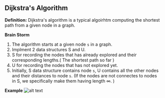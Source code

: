 ## Dijkstra's Algorithm
**Definition:**
  Dijkstra's algorithm is a typical algoirhtm computing the shortest path from a given node in a graph.

**Brain Storm**
  1. The algorithm starts at a given node `s` in a graph.
  2. Implment 2 data structures S and U.
  3. S for recording the nodes that has already explored and their corresponding lengths.( The shortest path so far )
  4. U for recording the nodes that has not explored yet.
  5. Initially, S data structure contains node `s`, U contains all the other nodes and their distances to node `s`. (If the nodes are not connectes to nodes in S, we specifically make them having length $\infty$. )

**Example**
![alt text]()
